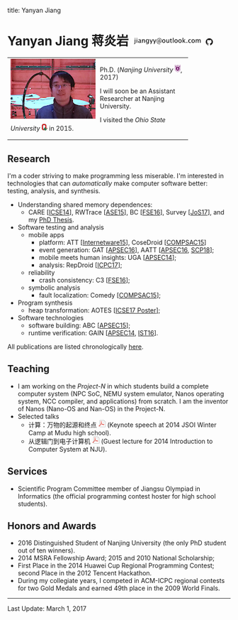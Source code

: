 title: Yanyan Jiang

# Yanyan Jiang 蒋炎岩 ![](img/email.png) [![](img/github.png)](http://github.com/jiangyy)

<table width="640px"><tr><td>

<img style="float:left; margin-right:10px; height:135px; display: inline" src="img/yanyan-portrait.png">

<p>
Ph.D. (<em>Nanjing University</em> <img src="img/nju_logo.png"/>, 2017)
</p>

<p>
I will soon be an Assistant Researcher at Nanjing University.
</p>

<p>
I visited the <em>Ohio State University</em> <img src="img/buckeye.png"/> in 2015.
</p>

</td></tr></table>

## Research

I'm a coder striving to make programming less miserable. I'm interested in technologies that can *automatically* make computer software better: testing, analysis, and synthesis.

* Understanding shared memory dependences:
    * CARE [[ICSE14](pubs/care)], RWTrace [[ASE15](pubs/rwtrace)], BC [[FSE16](pubs/bc)], Survey [[JoS17](pubs/survey)], and my [PhD Thesis](pubs/thesis).
* Software testing and analysis
    * mobile apps
        * platform: ATT [[Internetware15](pubs/att)], CoseDroid [[COMPSAC15](pubs/cosedroid)]
        * event generation: GAT [[APSEC16](pubs/gat)], AATT [[APSEC16](pubs/aatt), [SCP18](pubs/aattplus)];
        * mobile meets human insights: UGA [[APSEC14](pubs/uga)];
        * analysis: RepDroid [[ICPC17](pubs/repdroid)];
    * reliability
        * crash consistency: C3 [[FSE16](pubs/c3)];
    * symbolic analysis
        * fault localization: Comedy [[COMPSAC15](pubs/comedy)];
* Program synthesis
    * heap transformation: AOTES [[ICSE17 Poster](pubs/aotes)];
* Software technologies
    * software building: ABC [[APSEC15](pubs/abc)];
    * runtime verification: GAIN [[APSEC14](pubs/gain), [IST16](pubs/gain1)].

All publications are listed chronologically [here](pub).

## Teaching

* I am working on the *Project-N* in which students build a complete computer system (NPC SoC, NEMU system emulator, Nanos operating system, NCC compiler, and applications) from scratch. I am the inventor of Nanos (Nano-OS and Nan-OS) in the Project-N.
* Selected talks
    * 计算：万物的起源和终点 [![](/static/img/icon-pdf.png)](teach/20140121.pdf) (Keynote speech at 2014 JSOI Winter Camp at Mudu high school).
    * 从逻辑门到电子计算机 [![](/static/img/icon-pdf.png)](teach/20141008.pdf) (Guest lecture for 2014 Introduction to Computer System at NJU).

## Services

* Scientific Program Committee member of Jiangsu Olympiad in Informatics (the official programming contest hoster for high school students).

## Honors and Awards
* 2016 Distinguished Student of Nanjing University (the only PhD student out of ten winners).
* 2014 MSRA Fellowship Award; 2015 and 2010 National Scholarship;
* First Place in the 2014 Huawei Cup Regional Programming Contest; second Place in the 2012 Tencent Hackathon.
* During my collegiate years, I competed in ACM-ICPC regional contests for two Gold Medals and earned 49th place in the 2009 World Finals.

<hr>

Last Update: March 1, 2017 
